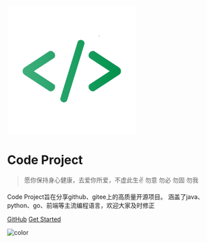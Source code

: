 
![logo](logo.png)

# Code Project

> 愿你保持身心健康，去爱你所爱，不虚此生✌ 勿意 勿必 勿固 勿我

Code Project旨在分享github、gitee上的高质量开源项目。 涵盖了java、python、go、前端等主流编程语言，欢迎大家及时修正

[GitHub](https://github.com/docsifyjs/docsify/)
[Get Started](README.md)


<!-- 背景色 -->

![color](#232830)

